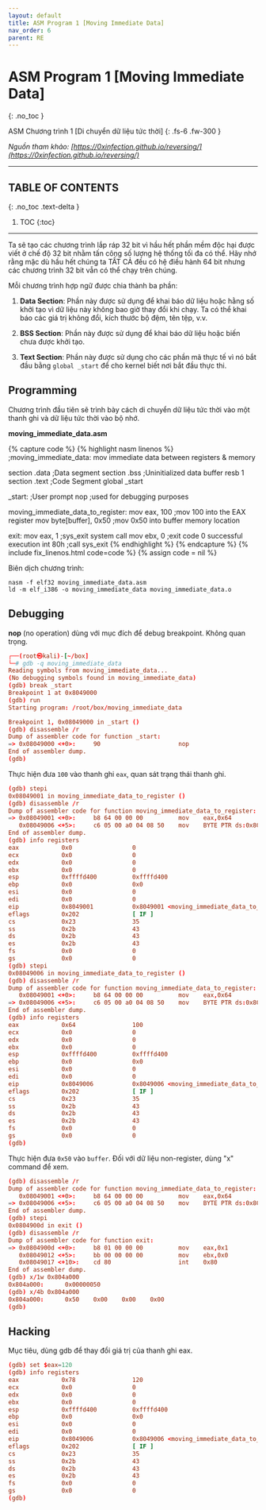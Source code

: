 ```yaml
---
layout: default
title: ASM Program 1 [Moving Immediate Data]
nav_order: 6
parent: RE
---
```


# ASM Program 1 [Moving Immediate Data]
{: .no_toc }

ASM Chương trình 1 [Di chuyển dữ liệu tức thời]
{: .fs-6 .fw-300 }

_Nguồn tham khảo: [https://0xinfection.github.io/reversing/](https://0xinfection.github.io/reversing/)_

---

## TABLE OF CONTENTS
{: .no_toc .text-delta }

1. TOC
{:toc}

---

Ta sẽ tạo các chương trình lắp ráp 32 bit vì hầu hết phần mềm độc hại được viết ở chế độ 32 bit nhằm tấn công số lượng hệ thống tối đa có thể. Hãy nhớ rằng mặc dù hầu hết chúng ta TẤT CẢ đều có hệ điều hành 64 bit nhưng các chương trình 32 bit vẫn có thể chạy trên chúng.

Mỗi chương trình hợp ngữ được chia thành ba phần:

1) __Data Section__: Phần này được sử dụng để khai báo dữ liệu hoặc hằng số khởi tạo vì dữ liệu này không bao giờ thay đổi khi chạy. Ta có thể khai báo các giá trị không đổi, kích thước bộ đệm, tên tệp, v.v.

2) __BSS Section__: Phần này được sử dụng để khai báo dữ liệu hoặc biến chưa được khởi tạo.

3) __Text Section__: Phần này được sử dụng cho các phần mã thực tế vì nó bắt đầu bằng `global _start` để cho kernel biết nơi bắt đầu thực thi.

## Programming

Chương trình đầu tiên sẽ trình bày cách di chuyển dữ liệu tức thời vào một thanh ghi và dữ liệu tức thời vào bộ nhớ.

__moving_immediate_data.asm__

{% capture code %}
{% highlight nasm linenos %}
;moving_immediate_data: mov immediate data between registers & memory

section .data                        ;Data segment
section .bss                         ;Uninitialized data
    buffer resb 1
section .text                        ;Code Segment
    global _start

_start:                              ;User prompt
    nop                              ;used for debugging purposes

moving_immediate_data_to_register:
    mov eax, 100                     ;mov 100 into the EAX register
    mov byte[buffer], 0x50           ;mov 0x50 into buffer memory location

exit:
    mov eax, 1                       ;sys_exit system call
    mov ebx, 0                       ;exit code 0 successful execution
    int 80h                          ;call sys_exit
{% endhighlight %}
{% endcapture %}
{% include fix_linenos.html code=code %}
{% assign code = nil %}

Biên dịch chương trình:

```
nasm -f elf32 moving_immediate_data.asm
ld -m elf_i386 -o moving_immediate_data moving_immediate_data.o
```

## Debugging

__nop__ (no operation) dùng với mục đích để debug breakpoint. Không quan trọng.

```conf
┌──(root㉿kali)-[~/box]
└─# gdb -q moving_immediate_data
Reading symbols from moving_immediate_data...
(No debugging symbols found in moving_immediate_data)
(gdb) break _start
Breakpoint 1 at 0x8049000
(gdb) run
Starting program: /root/box/moving_immediate_data

Breakpoint 1, 0x08049000 in _start ()
(gdb) disassemble /r
Dump of assembler code for function _start:
=> 0x08049000 <+0>:     90                      nop
End of assembler dump.
(gdb)
```

Thực hiện đưa `100` vào thanh ghi `eax`, quan sát trạng thái thanh ghi.

```conf
(gdb) stepi
0x08049001 in moving_immediate_data_to_register ()
(gdb) disassemble /r
Dump of assembler code for function moving_immediate_data_to_register:
=> 0x08049001 <+0>:     b8 64 00 00 00          mov    eax,0x64
   0x08049006 <+5>:     c6 05 00 a0 04 08 50    mov    BYTE PTR ds:0x804a000,0x50
End of assembler dump.
(gdb) info registers
eax            0x0                 0
ecx            0x0                 0
edx            0x0                 0
ebx            0x0                 0
esp            0xffffd400          0xffffd400
ebp            0x0                 0x0
esi            0x0                 0
edi            0x0                 0
eip            0x8049001           0x8049001 <moving_immediate_data_to_register>
eflags         0x202               [ IF ]
cs             0x23                35
ss             0x2b                43
ds             0x2b                43
es             0x2b                43
fs             0x0                 0
gs             0x0                 0
(gdb) stepi
0x08049006 in moving_immediate_data_to_register ()
(gdb) disassemble /r
Dump of assembler code for function moving_immediate_data_to_register:
   0x08049001 <+0>:     b8 64 00 00 00          mov    eax,0x64
=> 0x08049006 <+5>:     c6 05 00 a0 04 08 50    mov    BYTE PTR ds:0x804a000,0x50
End of assembler dump.
(gdb) info registers
eax            0x64                100
ecx            0x0                 0
edx            0x0                 0
ebx            0x0                 0
esp            0xffffd400          0xffffd400
ebp            0x0                 0x0
esi            0x0                 0
edi            0x0                 0
eip            0x8049006           0x8049006 <moving_immediate_data_to_register+5>
eflags         0x202               [ IF ]
cs             0x23                35
ss             0x2b                43
ds             0x2b                43
es             0x2b                43
fs             0x0                 0
gs             0x0                 0
(gdb)
```

Thực hiện đưa `0x50` vào `buffer`. Đối với dữ liệu non-register, dùng "x" command để xem.

```conf
(gdb) disassemble /r
Dump of assembler code for function moving_immediate_data_to_register:
   0x08049001 <+0>:     b8 64 00 00 00          mov    eax,0x64
=> 0x08049006 <+5>:     c6 05 00 a0 04 08 50    mov    BYTE PTR ds:0x804a000,0x50
End of assembler dump.
(gdb) stepi
0x0804900d in exit ()
(gdb) disassemble /r
Dump of assembler code for function exit:
=> 0x0804900d <+0>:     b8 01 00 00 00          mov    eax,0x1
   0x08049012 <+5>:     bb 00 00 00 00          mov    ebx,0x0
   0x08049017 <+10>:    cd 80                   int    0x80
End of assembler dump.
(gdb) x/1w 0x804a000
0x804a000:      0x00000050
(gdb) x/4b 0x804a000
0x804a000:      0x50    0x00    0x00    0x00
(gdb)
```

## Hacking

Mục tiêu, dùng gdb để thay đổi giá trị của thanh ghi eax.

```conf
(gdb) set $eax=120
(gdb) info registers
eax            0x78                120
ecx            0x0                 0
edx            0x0                 0
ebx            0x0                 0
esp            0xffffd400          0xffffd400
ebp            0x0                 0x0
esi            0x0                 0
edi            0x0                 0
eip            0x8049006           0x8049006 <moving_immediate_data_to_register+5>
eflags         0x202               [ IF ]
cs             0x23                35
ss             0x2b                43
ds             0x2b                43
es             0x2b                43
fs             0x0                 0
gs             0x0                 0
(gdb)
```

